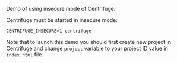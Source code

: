 Demo of using insecure mode of Centrifuge.

Centrifuge must be started in insecure mode:

```
CENTRIFUGE_INSECURE=1 centrifuge
```

Note that to launch this demo you should first create new project in Centrifuge and change
`project` variable to your project ID value in `index.html` file.